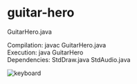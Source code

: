 guitar-hero
===========
GuitarHero.java  
  
Compilation:  javac GuitarHero.java  
Execution:    java GuitarHero  
Dependencies: StdDraw.java StdAudio.java  
    
![keyboard](https://raw.github.com/chindesaurus/guitar-hero/master/keyboard.png)
